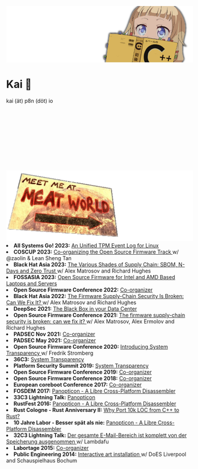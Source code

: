 <body>
<picture>
    <img alt="Me irl" src="img/nene.png">
</picture>

<div style="width: 830px; height: 249px; background-image: url('https://raw.githubusercontent.com/flanfly/flanfly/master/img/nene.png'); background-size: contain;">
    <h1 class="title">Kai 🔮</h1>
    <span class="mail">kai (ät) p8n (döt) io</span>
</div>

<picture>
    <img alt="Meet me at Meat World" src="img/meet-me.png">
</picture>

<li>
    <b>All Systems Go! 2023:</b>
    <a href="https://cfp.all-systems-go.io/all-systems-go-2023/talk/HGMV9U/">
        An Unified TPM Event Log for Linux
    </a>
</li>
<li>
    <b>COSCUP 2023:</b>
    <a href="https://coscup.org/2023/en/landing">
        Co-organizing the Open Source Firmware Track
    </a>
    w/ @zaolin & Lean Sheng Tan
</li>
<li>
    <b>Black Hat Asia 2023:</b>
    <a href="https://www.blackhat.com/asia-23/briefings/schedule/index.html#the-various-shades-of-supply-chain-sbom-n-days-and-zero-trust-31253">
        The Various Shades of Supply Chain: SBOM, N-Days and Zero Trust
    </a>
    w/ Alex Matrosov and Richard Hughes
</li>
<li>
    <b>FOSSASIA 2023:</b>
    <a href="https://eventyay.com/e/7cfe0771/session/8032">
        Open Source Firmware for Intel and AMD Based Laptops and Servers
    </a>
</li>
<li>
    <b>Open Source Firmware Conference 2022:</b>
    <a href="https://osfc.io/archive/2022/">
        Co-organizer
    </a>
</li>
<li>
    <b>Black Hat Asia 2022:</b>
    <a href="https://www.blackhat.com/asia-22/briefings/schedule/#the-firmware-supply-chain-security-is-broken-can-we-fix-it-26175">
        The Firmware Supply-Chain Security Is Broken: Can We Fix It?
    </a>
    w/ Alex Matrosov and Richard Hughes
</li>
<li>
    <b>DeepSec 2021:</b>
    <a href="https://web.archive.org/web/20211206145845/https://deepsec.net/speaker.html#PSLOT524">
        The Black Box in your Data Center
    </a>
</li>
<li>
    <b>Open Source Firmware Conference 2021:</b>
    <a href="https://www.osfc.io/2021/talks/the-firmware-supply-chain-security-is-broken-can-we-fix-it/">
        The firmware supply-chain security is broken: can we fix it?
    </a>
    w/ Alex Matrosov, Alex Ermolov and Richard Hughes
</li>
<li>
    <b>PADSEC Nov 2021:</b>
    <a href="https://www.padsec.com/">
        Co-organizer
    </a>
</li>
<li>
    <b>PADSEC May 2021:</b>
    <a href="https://hopin.com/events/padsec#schedule">
        Co-organizer
    </a>
</li>
<li>
    <b>Open Source Firmware Conference 2020:</b>
    <a href="https://www.osfc.io/2019/talks/introducing-system-transparency/">
        Introducing System Transparency
    </a>
    w/ Fredrik Stromberg
</li>
<li>
    <b>36C3:</b>
    <a href="https://media.ccc.de/v/36c3-139-system-transparency">
        System Transparency
    </a>
</li>
<li>
    <b>Platform Security Summit 2019:</b>
    <a href="https://www.platformsecuritysummit.com/2019/">
        System Transparency
    </a>
</li>
<li>
    <b>Open Source Firmware Conference 2019:</b>
    <a href="https://osfc.io/archive/2019/">
        Co-organizer
    </a>
</li>
<li>
    <b>Open Source Firmware Conference 2018:</b>
    <a href="https://osfc.io/archive/2018/">
        Co-organizer
    </a>
</li>
<li>
    <b>European coreboot Conference 2017:</b>
    <a href="https://ecc2017.com/">
        Co-organizer
    </a>
</li>
<li>
    <b>FOSDEM 2017:</b>
    <a href="https://archive.fosdem.org/2017/schedule/event/panopticon/">
        Panopticon - A Libre Cross-Platform Disassembler
    </a>
</li>
<li>
    <b>33C3 Lightning Talk:</b>
    <a href="https://events.ccc.de/congress/2016/wiki/Lightning:Panopticon">
        Panopticon
    </a>
</li>
<li>
    <b>RustFest 2016:</b>
    <a href="https://2016.rustfest.eu/schedule/">
        Panopticon - A Libre Cross-Platform Disassembler
    </a>
</li>
<li>
    <b>Rust Cologne - Rust Anniversary II:</b>
    <a href="https://rust.cologne/2016/06/06/rust-anniversary-part-2.html">
        Why Port 10k LOC from C++ to Rust?
    </a>
</li>
<li>
    <b>10 Jahre Labor - Besser spät als nie:</b>
    <a href="https://wiki.das-labor.org/w/10_Jahre_Labor_-_Besser_sp%C3%A4t,_als_nie">
        Panopticon - A Libre Cross-Platform Disassembler
    </a>
</li>
<li>
    <b>32C3 Lightning Talk:</b>
    <a href="https://events.ccc.de/congress/2015/wiki/Lightning:Der_gesamte_E-Mail-Bereich_ist_komplett_von_der_Speicherung_ausgenommen">
        Der gesamte E-Mail-Bereich ist komplett von der Speicherung ausgenommen
    </a>
    w/ Lambdafu
</li>
<li>
    <b>Labortage 2015:</b>
    <a href="https://wiki.das-labor.org/w/Labortage_2015">
        Co-organizer
    </a>
</li>
<li>
    <b>Public Engineering 2014:</b>
    <a href="https://cheapjack.github.io/2014/06/18/publicengineering-is-a-response-to-bochum-in-the">
        Interactive art installation
    </a>
    w/ DoES Liverpool and Schauspielhaus Bochum
</li>

</body>
